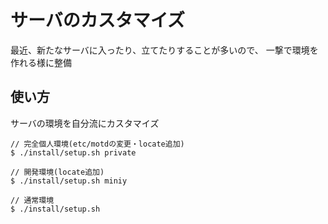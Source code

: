 # サーバのカスタマイズ
最近、新たなサーバに入ったり、立てたりすることが多いので、
一撃で環境を作れる様に整備
## 使い方

サーバの環境を自分流にカスタマイズ
```
// 完全個人環境(etc/motdの変更・locate追加)
$ ./install/setup.sh private

// 開発環境(locate追加)
$ ./install/setup.sh miniy

// 通常環境
$ ./install/setup.sh
```

